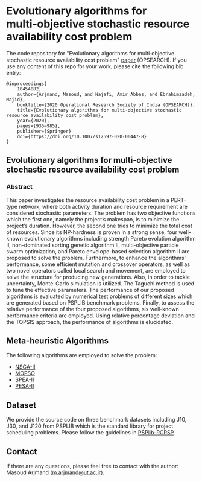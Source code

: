 # Evolutionary algorithms for multi‑objective stochastic resource availability cost problem

The code repository for "Evolutionary algorithms for multi‑objective stochastic resource availability cost problem" [paper](https://link.springer.com/article/10.1007/s12597-020-00447-8) (OPSEARCH). If you use any content of this repo for your work, please cite the following bib entry:
  
    @inproceedings{
        10454082,
        author={Arjmand, Masoud, and Najafi, Amir Abbas, and Ebrahimzadeh, Majid},
        booktitle={2020 Operational Research Society of India (OPSEARCH)}, 
        title={Evolutionary algorithms for multi‑objective stochastic resource availability cost problem}, 
        year={2020},
        pages={935–985},
        publisher={Springer}
        doi={https://doi.org/10.1007/s12597-020-00447-8}
    }


## Evolutionary algorithms for multi‑objective stochastic resource availability cost problem
### Abstract
This paper investigates the resource availability cost problem in a PERT-type network, where both activity duration and resource requirement are considered stochastic parameters. The problem has two objective functions which the first one, namely the project’s makespan, is to minimize the project’s duration. However, the second one tries to minimize the total cost of resources. Since its NP-hardness is proven in a strong sense, four well-known evolutionary algorithms including strength Pareto evolution algorithm II, non-dominated sorting genetic algorithm II, multi-objective particle swarm optimization, and Pareto envelope-based selection algorithm II are proposed to solve the problem. Furthermore, to enhance the algorithms’ performance, some efficient mutation and crossover operators, as well as two novel operators called local search and movement, are employed to solve the structure for producing new generations. Also, in order to tackle uncertainty, Monte-Carlo simulation is utilized. The Taguchi method is used to tune the effective parameters. The performance of our proposed algorithms is evaluated by numerical test problems of different sizes which are generated based on PSPLIB benchmark problems. Finally, to assess the relative performance of the four proposed algorithms, six well-known performance criteria are employed. Using relative percentage deviation and the TOPSIS approach, the performance of algorithms is elucidated.

## Meta-heuristic Algorithms

The following algorithms are employed to solve the problem:

- [NSGA-II](https://ieeexplore.ieee.org/document/996017)
- [MOPSO](https://ieeexplore.ieee.org/document/1004388)
- [SPEA-II](https://neo.lcc.uma.es/emoo/zitzler01.ps.gz)
- [PESA-II](https://dl.acm.org/doi/10.5555/2955239.2955289)

## Dataset
We provide the source code on three benchmark datasets including J10, J30, and J120 from PSPLIB which is the standard library for project scheduling problems. Please follow the guidelines in [PSPlib-RCPSP](https://www.om-db.wi.tum.de/psplib/getdata_sm.html).

    
## Contact 
If there are any questions, please feel free to contact with the author: Masoud Arjmand (m.arjmand@ut.ac.ir). 

